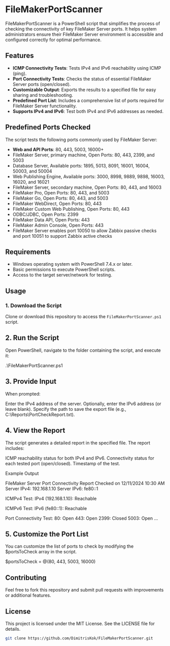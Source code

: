 # FileMakerPortScanner

FileMakerPortScanner is a PowerShell script that simplifies the process of checking the connectivity of key FileMaker Server ports. It helps system administrators ensure their FileMaker Server environment is accessible and configured correctly for optimal performance.

## Features

- **ICMP Connectivity Tests**: Tests IPv4 and IPv6 reachability using ICMP (ping).
- **Port Connectivity Tests**: Checks the status of essential FileMaker Server ports (open/closed).
- **Customizable Output**: Exports the results to a specified file for easy sharing and troubleshooting.
- **Predefined Port List**: Includes a comprehensive list of ports required for FileMaker Server functionality.
- **Supports IPv4 and IPv6**: Test both IPv4 and IPv6 addresses as needed.

## Predefined Ports Checked

The script tests the following ports commonly used by FileMaker Server:

- **Web and API Ports**: 80, 443, 5003, 16000+
- FileMaker Server, primary machine, Open Ports: 80, 443, 2399, and 5003
- Database Server, Available ports: 1895, 5013, 8091, 16001, 16004, 50003, and 50004
- Web Publishing Engine, Available ports: 3000, 8998, 9889, 9898, 16003, 16020, and 16021
- FileMaker Server, secondary machine, Open Ports: 80, 443, and 16003
- FileMaker Pro, Open Ports: 80, 443, and 5003
- FileMaker Go, Open Ports: 80, 443, and 5003
- FileMaker WebDirect, Open Ports: 80, 443
- FileMaker Custom Web Publishing, Open Ports: 80, 443
- ODBC/JDBC, Open Ports: 2399
- FileMaker Data API, Open Ports: 443
- FileMaker Admin Console, Open Ports: 443
- FileMaker Server enables port 10050 to allow Zabbix passive checks and port 10051 to support Zabbix active checks

## Requirements

- Windows operating system with PowerShell 7.4.x or later.
- Basic permissions to execute PowerShell scripts.
- Access to the target server/network for testing.

## Usage

### 1. Download the Script

Clone or download this repository to access the `FileMakerPortScanner.ps1` script.
## 2. Run the Script
Open PowerShell, navigate to the folder containing the script, and execute it:

.\FileMakerPortScanner.ps1
## 3. Provide Input
When prompted:

Enter the IPv4 address of the server.
Optionally, enter the IPv6 address (or leave blank).
Specify the path to save the export file (e.g., C:\Reports\PortCheckReport.txt).
## 4. View the Report
The script generates a detailed report in the specified file. The report includes:

ICMP reachability status for both IPv4 and IPv6.
Connectivity status for each tested port (open/closed).
Timestamp of the test.

Example Output

FileMaker Server Port Connectivity Report
Checked on 12/11/2024 10:30 AM
Server IPv4: 192.168.1.10
Server IPv6: fe80::1

ICMPv4 Test:
IPv4 (192.168.1.10): Reachable

ICMPv6 Test:
IPv6 (fe80::1): Reachable

Port Connectivity Test:
80: Open
443: Open
2399: Closed
5003: Open
...
## 5. Customize the Port List
You can customize the list of ports to check by modifying the $portsToCheck array in the script.

$portsToCheck = @(80, 443, 5003, 16000)
## Contributing
Feel free to fork this repository and submit pull requests with improvements or additional features.

## License
This project is licensed under the MIT License. See the LICENSE file for details.

```bash
git clone https://github.com/DimitrisKok/FileMakerPortScanner.git


